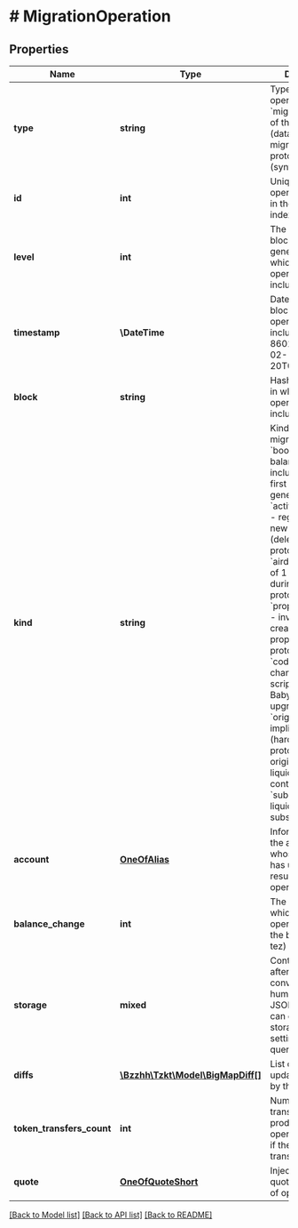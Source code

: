 # # MigrationOperation

## Properties

Name | Type | Description | Notes
------------ | ------------- | ------------- | -------------
**type** | **string** | Type of the operation, &#x60;migration&#x60; - result of the context (database) migration during a protocol update (synthetic type) | [optional]
**id** | **int** | Unique ID of the operation, stored in the TzKT indexer database | [optional]
**level** | **int** | The height of the block from the genesis block, in which the operation was included | [optional]
**timestamp** | **\DateTime** | Datetime of the block, in which the operation was included (ISO 8601, e.g. &#x60;2020-02-20T02:40:57Z&#x60;) | [optional]
**block** | **string** | Hash of the block, in which the operation was included | [optional]
**kind** | **string** | Kind of the migration  &#x60;bootstrap&#x60; - balance updates, included in the first block after genesis &#x60;activate_delegate&#x60; - registering a new baker (delegator) during protocol migration &#x60;airdrop&#x60; - airdrop of 1 micro tez during Babylon protocol upgrade &#x60;proposal_invoice&#x60; - invoice for creation a proposal for protocol upgrade &#x60;code_change&#x60; - changing contract scripts during Babylon protocol upgrade &#x60;origination&#x60; - implicit (hardcoded in the protocol) origination of liquidity baking contracts &#x60;subsidy&#x60; - liquidity baking subsidy | [optional]
**account** | [**OneOfAlias**](OneOfAlias.md) | Information about the account whose balance has updated as a result of the operation | [optional]
**balance_change** | **int** | The amount for which the operation updated the balance (micro tez) | [optional]
**storage** | **mixed** | Contract storage after the migration converted to human-readable JSON. Note: you can configure storage format by setting &#x60;micheline&#x60; query parameter. | [optional]
**diffs** | [**\Bzzhh\Tzkt\Model\BigMapDiff[]**](BigMapDiff.md) | List of bigmap updates caused by the migration. | [optional]
**token_transfers_count** | **int** | Number of token transfers produced by the operation, or &#x60;null&#x60; if there are no transfers | [optional]
**quote** | [**OneOfQuoteShort**](OneOfQuoteShort.md) | Injected historical quote at the time of operation | [optional]

[[Back to Model list]](../../README.md#models) [[Back to API list]](../../README.md#endpoints) [[Back to README]](../../README.md)
